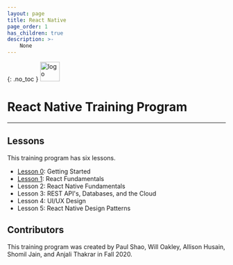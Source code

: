 ```yaml
---
layout: page
title: React Native
page_order: 1
has_children: true
description: >-
    None
---
```

{: .no_toc }
<img src="https://upload.wikimedia.org/wikipedia/commons/thumb/a/a7/React-icon.svg/1200px-React-icon.svg.png" alt="logo" style="height:45px !important;"/>
# React Native Training Program

---

## Lessons

This training program has six lessons.

- [Lesson 0](/resources/react-native/0/): Getting Started
- [Lesson 1](/resources/react-native/1/): React Fundamentals
- Lesson 2: React Native Fundamentals
- Lesson 3: REST API's, Databases, and the Cloud
- Lesson 4: UI/UX Design
- Lesson 5: React Native Design Patterns

## Contributors

This training program was created by Paul Shao, Will Oakley, Allison Husain, Shomil Jain, and Anjali Thakrar in Fall 2020.
